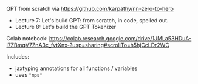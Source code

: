 GPT from scratch via https://github.com/karpathy/nn-zero-to-hero

* Lecture 7: Let's build GPT: from scratch, in code, spelled out.
* Lecture 8: Let's build the GPT Tokenizer

Colab notebook: https://colab.research.google.com/drive/1JMLa53HDuA-i7ZBmqV7ZnA3c_fvtXnx-?usp=sharing#scrollTo=h5hjCcLDr2WC

Includes:
 * jaxtyping annotations for all functions / variables
 * uses `"mps"`
